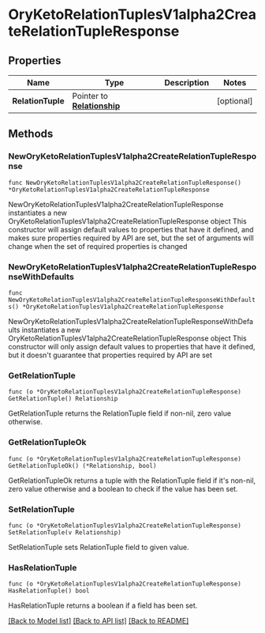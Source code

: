 # OryKetoRelationTuplesV1alpha2CreateRelationTupleResponse

## Properties

Name | Type | Description | Notes
------------ | ------------- | ------------- | -------------
**RelationTuple** | Pointer to [**Relationship**](Relationship.md) |  | [optional] 

## Methods

### NewOryKetoRelationTuplesV1alpha2CreateRelationTupleResponse

`func NewOryKetoRelationTuplesV1alpha2CreateRelationTupleResponse() *OryKetoRelationTuplesV1alpha2CreateRelationTupleResponse`

NewOryKetoRelationTuplesV1alpha2CreateRelationTupleResponse instantiates a new OryKetoRelationTuplesV1alpha2CreateRelationTupleResponse object
This constructor will assign default values to properties that have it defined,
and makes sure properties required by API are set, but the set of arguments
will change when the set of required properties is changed

### NewOryKetoRelationTuplesV1alpha2CreateRelationTupleResponseWithDefaults

`func NewOryKetoRelationTuplesV1alpha2CreateRelationTupleResponseWithDefaults() *OryKetoRelationTuplesV1alpha2CreateRelationTupleResponse`

NewOryKetoRelationTuplesV1alpha2CreateRelationTupleResponseWithDefaults instantiates a new OryKetoRelationTuplesV1alpha2CreateRelationTupleResponse object
This constructor will only assign default values to properties that have it defined,
but it doesn't guarantee that properties required by API are set

### GetRelationTuple

`func (o *OryKetoRelationTuplesV1alpha2CreateRelationTupleResponse) GetRelationTuple() Relationship`

GetRelationTuple returns the RelationTuple field if non-nil, zero value otherwise.

### GetRelationTupleOk

`func (o *OryKetoRelationTuplesV1alpha2CreateRelationTupleResponse) GetRelationTupleOk() (*Relationship, bool)`

GetRelationTupleOk returns a tuple with the RelationTuple field if it's non-nil, zero value otherwise
and a boolean to check if the value has been set.

### SetRelationTuple

`func (o *OryKetoRelationTuplesV1alpha2CreateRelationTupleResponse) SetRelationTuple(v Relationship)`

SetRelationTuple sets RelationTuple field to given value.

### HasRelationTuple

`func (o *OryKetoRelationTuplesV1alpha2CreateRelationTupleResponse) HasRelationTuple() bool`

HasRelationTuple returns a boolean if a field has been set.


[[Back to Model list]](../README.md#documentation-for-models) [[Back to API list]](../README.md#documentation-for-api-endpoints) [[Back to README]](../README.md)


